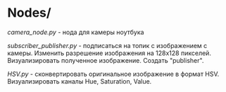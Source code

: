 # Nodes/
_сamera_node.py_ - нода для камеры ноутбука

_subscriber_publisher.py_ - подписаться на топик с изображением с камеры. Изменить разрешение изображения на 128x128 пикселей. Визуализировать полученное изображение. Создать "publisher".

_HSV.py_ - cконвертировать оригинальное изображение в формат HSV. Визуализировать каналы Hue, Saturation, Value. 
